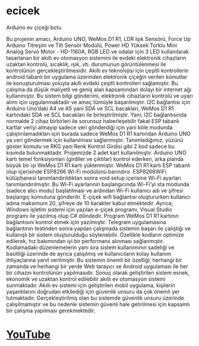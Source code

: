 # ecicek
Arduino ev çiçeği botu

Bu projenin amacı, Arduino UNO, WeMos D1 R1, LDR Işık Sensörü, Force Up Arduino Titreşim ve Tilt Sensör Modülü, Power HD Yüksek Torklu Mini Analog Servo Motor - HD-1160A, RGB LED ve odalar için 3 LED kullanılarak tasarlanan bir akıllı ev otomasyon sistemini ile evdeki elektronik cihazların uzaktan kontrolü, sıcaklık, ışık, vb. durumunun görüntülenmesi ile kontrolünün gerçekleştirilmesidir. Akıllı ev teknolojisi için çeşitli kontrollerin android tabanlı bir uygulama üzerinden elektronik çiçeğin verilen komutlar ile konuşturulması yoluyla akıllı evdeki çeşitli kontrolleri sağlamıştır. Bu çalışma da düşük maliyetli ve geniş alan kapsamından dolayı bir internet ağı kullanmıştır. Bu sistem bilgi gönderimi, elektronik cihazların kontrolü ve uyarı alımı için uygulanmaktadır ve amaç tümüyle başarılmıştır. 
I2C bağlantısı için Arduino Uno’daki A4 ve A5 yani SDA ve SCL bacakları, WeMos D1 R1 kartındaki SDA ve SCL bacakları ile birleştirilmiştir. Yani; I2C bağlantısında normalde 2 cihaz birbirleri ile sorunsuz haberleşebilir fakat ESP tabanlı kartlar veriyi almayıp sadece veri gönderdiği için yani köle modunda çalıştırılamadıkları için burada sadece WeMos D1 R1 kartından Arduino UNO ya veri göndermek için kullanılması sağlanmıştır. Tanımladığımız; yüzünü göster komutu ve RKG yani Renk Kontrol Girdisi gibi 2 kod sadece bu kısımda bulunmaktadır.
Projemizde 2 adet kart kullanılmıştır. Arduino UNO kartı temel fonksiyonları (girdiler ve çıktılar) kontrol ederken, arka planda büyük bir işi WeMos D1 R1 kartı yüklenmiştir. WeMos D1 R1 kartı ESP tabanlı olup içerisinde ESP8266 Wi-Fi modülünü barındırır. ESP8266WiFi kütüphanesi tanımlandırıldıktan sonra void setup içerisine Wi-Fi ayarları tanımlandırılmıştır. Bu Wi-Fi ayarlarının başlangıcında Wi-Fi’yi sta modunda (sadece alıcı modu) başlatılması ve ardından Wi-Fi kullanıcı adı ve şifresi başlangıç komutuna gönderilir. E-çiçek wifi bağlantısı oluştururken kullanıcı adına maksimum 20, şifreye de 10 karakter kabul etmektedir. Ayrıca; Windows işletim sistemi için yazılan e-çiçek programı, Visual Studio programı ile yazılmış olup C# dilindedir. Program WeMos D1 R1 kartının bağlantısını kontrol etmek için yazılmıştır. 
Telegram uygulamasına bağlantının testinden sonra yapılan çalışmada sistemin başarı ile çalıştığı ve kullanışlı bir sistem oluşturulduğu söylenebilir. Özellikle kodların optimize edilerek, hız bakımından iyi bir performans alınması sağlanmıştır. Kodlamadaki düzenlemelerin yanı sıra sistem kullanımının sadeliği ve basitliği üzerinde de ayrıca çalışılmış ve kullanıcıların kolay kullanım ihtiyaçlarına yanıt verilmiştir. Bu sistemin önemli bir özelliği; herhangi bir zamanda ve herhangi bir yerde Web tarayıcı ve Android uygulaması ile her bir cihazın kontrolünün yapılmasıdır. Sonuç olarak geliştirilen sistem esnek, ekonomik ve uzaktan kontrol edilebilir akıllı ev otomasyon sistemi sunmaktadır.
Akıllı ev sistemi için geliştirilen mobil uygulama, kişilerin yaşantılarını doğrudan etkilediği için güvenlik unsuru da çok önemli yer tutmaktadır. Gerçekleştirilmiş olan bu sistemde güvenlik unsuru üzerinde çalışılmamıştır ve bu nedenle sistemin güvenli hale getirilmesi için kapsamlı bir çalışma yapılması gerekmektedir. 

# [YouTube](https://youtu.be/fnliMQVs5go)
